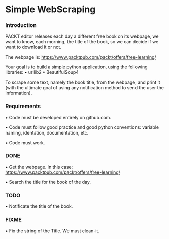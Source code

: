 # Simple WebScraping

### Introduction

PACKT editor releases each day a different free book on its webpage, we want
to know, each morning, the title of the book, so we can decide if we want to
download it or not.

The webpage is:
https://www.packtpub.com/packt/offers/free-learning/

Your goal is to build a simple python application, using the following libraries:
• urllib2
• BeautifulSoup4

To scrape some text, namely the book title, from the webpage, and print it
(with the ultimate goal of using any notification method to send the user the
information).

### Requirements

• Code must be developed entirely on github.com.

• Code must follow good practice and good python conventions:  variable naming, 
  identation, documentation, etc.

• Code must work.

### DONE

• Get the webpage. In this case: https://www.packtpub.com/packt/offers/free-learning/

• Search the title for the book of the day.

### TODO

• Notificate the title of the book.

### FIXME

• Fix the string of the Title. We must clean-it.